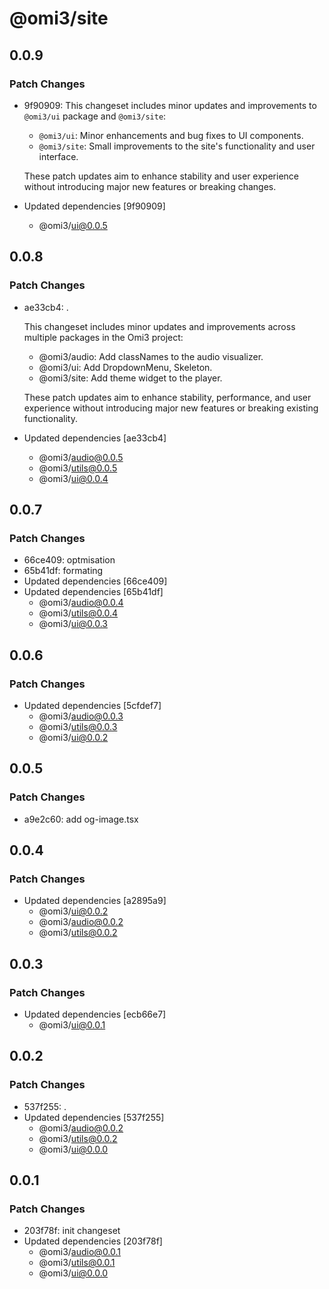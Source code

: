 # @omi3/site

## 0.0.9

### Patch Changes

- 9f90909: This changeset includes minor updates and improvements to `@omi3/ui` package and `@omi3/site`:

  - `@omi3/ui`: Minor enhancements and bug fixes to UI components.
  - `@omi3/site`: Small improvements to the site's functionality and user interface.

  These patch updates aim to enhance stability and user experience without introducing major new features or breaking changes.

- Updated dependencies [9f90909]
  - @omi3/ui@0.0.5

## 0.0.8

### Patch Changes

- ae33cb4: .

  This changeset includes minor updates and improvements across multiple packages in the Omi3 project:

  - @omi3/audio: Add classNames to the audio visualizer.
  - @omi3/ui: Add DropdownMenu, Skeleton.
  - @omi3/site: Add theme widget to the player.

  These patch updates aim to enhance stability, performance, and user experience without introducing major new features or breaking existing functionality.

- Updated dependencies [ae33cb4]
  - @omi3/audio@0.0.5
  - @omi3/utils@0.0.5
  - @omi3/ui@0.0.4

## 0.0.7

### Patch Changes

- 66ce409: optmisation
- 65b41df: formating
- Updated dependencies [66ce409]
- Updated dependencies [65b41df]
  - @omi3/audio@0.0.4
  - @omi3/utils@0.0.4
  - @omi3/ui@0.0.3

## 0.0.6

### Patch Changes

- Updated dependencies [5cfdef7]
  - @omi3/audio@0.0.3
  - @omi3/utils@0.0.3
  - @omi3/ui@0.0.2

## 0.0.5

### Patch Changes

- a9e2c60: add og-image.tsx

## 0.0.4

### Patch Changes

- Updated dependencies [a2895a9]
  - @omi3/ui@0.0.2
  - @omi3/audio@0.0.2
  - @omi3/utils@0.0.2

## 0.0.3

### Patch Changes

- Updated dependencies [ecb66e7]
  - @omi3/ui@0.0.1

## 0.0.2

### Patch Changes

- 537f255: .
- Updated dependencies [537f255]
  - @omi3/audio@0.0.2
  - @omi3/utils@0.0.2
  - @omi3/ui@0.0.0

## 0.0.1

### Patch Changes

- 203f78f: init changeset
- Updated dependencies [203f78f]
  - @omi3/audio@0.0.1
  - @omi3/utils@0.0.1
  - @omi3/ui@0.0.0
